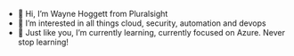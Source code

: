 - 👋 Hi, I’m Wayne Hoggett from Pluralsight
- 👀 I’m interested in all things cloud, security, automation and devops
- 🌱 Just like you, I’m currently learning, currently focused on Azure. Never stop learning!
